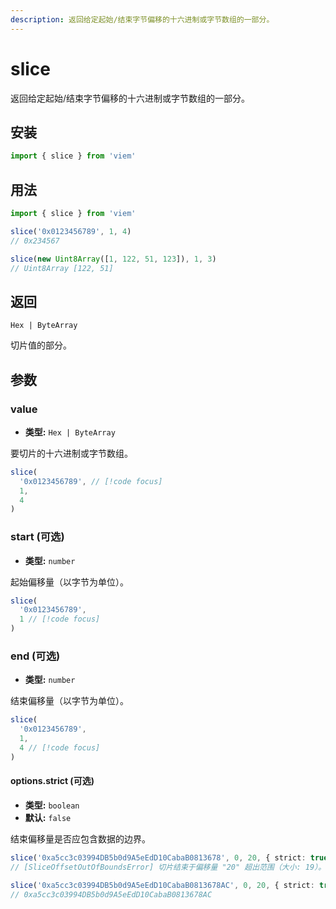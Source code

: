```yaml
---
description: 返回给定起始/结束字节偏移的十六进制或字节数组的一部分。
---
```


# slice

返回给定起始/结束字节偏移的十六进制或字节数组的一部分。

## 安装

```ts
import { slice } from 'viem'
```

## 用法

```ts
import { slice } from 'viem'

slice('0x0123456789', 1, 4)
// 0x234567

slice(new Uint8Array([1, 122, 51, 123]), 1, 3)
// Uint8Array [122, 51]
```

## 返回

`Hex | ByteArray`

切片值的部分。

## 参数

### value

- **类型:** `Hex | ByteArray`

要切片的十六进制或字节数组。

```ts
slice(
  '0x0123456789', // [!code focus]
  1,
  4
)
```

### start (可选)

- **类型:** `number`

起始偏移量（以字节为单位）。

```ts
slice(
  '0x0123456789', 
  1 // [!code focus]
)
```

### end (可选)

- **类型:** `number`

结束偏移量（以字节为单位）。

```ts
slice(
  '0x0123456789', 
  1,
  4 // [!code focus]
)
```

#### options.strict (可选)

- **类型:** `boolean`
- **默认:** `false`

结束偏移量是否应包含数据的边界。

```ts
slice('0xa5cc3c03994DB5b0d9A5eEdD10CabaB0813678', 0, 20, { strict: true })
// [SliceOffsetOutOfBoundsError] 切片结束于偏移量 "20" 超出范围（大小: 19）。

slice('0xa5cc3c03994DB5b0d9A5eEdD10CabaB0813678AC', 0, 20, { strict: true })
// 0xa5cc3c03994DB5b0d9A5eEdD10CabaB0813678AC
```